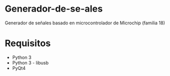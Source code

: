 # Generador-de-se-ales
Generador de señales basado en microcontrolador de Microchip (familia 18)

# Requisitos
- Python 3
- Python 3 - libusb
- PyQt4
